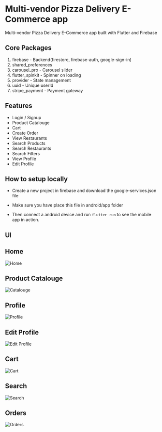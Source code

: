 # Multi-vendor Pizza Delivery E-Commerce app

Multi-vendor Pizza Delivery E-Commerce app built with Flutter and Firebase

## Core Packages

1. firebase - Backend(firestore, firebase-auth, google-sign-in)
2. shared_preferences
3. carousel_pro - Carousel slider
4. flutter_spinkit - Spinner on loading
5. provider - State management
6. uuid - Unique userId
7. stripe_payment - Payment gateway

## Features

- Login / Signup
- Product Catalouge
- Cart
- Create Order
- View Restaurants
- Search Products
- Search Restaurants
- Search Filters
- View Profile
- Edit Profile

## How to setup locally

- Create a new project in firebase and download the google-services.json file
- Make sure you have place this file in android/app folder

- Then connect a android device and run <code>flutter run</code> to see the mobile app in action.

## UI

## Home
![Home](screenshots/home.png)

## Product Catalouge
![Catalouge](screenshots/catalouge.png)

## Profile
![Profile](screenshots/profile.png)

## Edit Profile
![Edit Profile](screenshots/edit_profile.png)

## Cart
![Cart](screenshots/cart.png)

## Search
![Search](screenshots/search.png)

## Orders
![Orders](screenshots/orders.png)